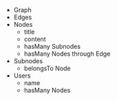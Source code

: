 - Graph
- Edges
- Nodes
	- title
	- content
	- hasMany Subnodes
	- hasMany Nodes through Edge
- Subnodes
	- belongsTo Node
- Users
	- name
	- hasMany Nodes